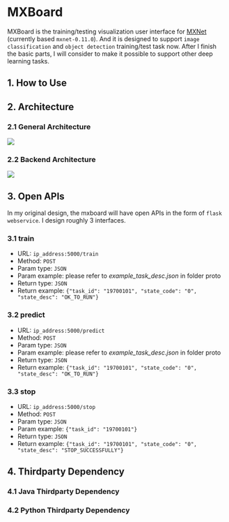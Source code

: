 # MXBoard

MXBoard is the training/testing visualization user interface for [MXNet](https://github.com/apache/incubator-mxnet)
(currently based `mxnet-0.11.0`). And it is designed to support `image classification` and `object detection` 
training/test task now. After I finish the basic parts, I will consider to make it possible to support other deep 
learning tasks.

## 1. How to Use

## 2. Architecture

### 2.1 General Architecture

![](https://github.com/Harmonicahappy/mxboard/blob/master/GeneralArchitecture.PNG)

### 2.2 Backend Architecture

![](https://github.com/Harmonicahappy/mxboard/blob/master/BackendArchitecture.PNG)

## 3. Open APIs

In my original design, the mxboard will have open APIs in the form of `flask webservice`. I design roughly 3 interfaces.

### 3.1 train

* URL: `ip_address:5000/train`
* Method: `POST`
* Param type: `JSON`
* Param example: please refer to *example_task_desc.json* in folder proto
* Return type: `JSON`
* Return example: `{"task_id": "19700101", "state_code": "0", "state_desc": "OK_TO_RUN"}`

### 3.2 predict

* URL: `ip_address:5000/predict`
* Method: `POST`
* Param type: `JSON`
* Param example: please refer to *example_task_desc.json* in folder proto
* Return type: `JSON`
* Return example: `{"task_id": "19700101", "state_code": "0", "state_desc": "OK_TO_RUN"}`

### 3.3 stop

* URL: `ip_address:5000/stop`
* Method: `POST`
* Param type: `JSON`
* Param example: `{"task_id": "19700101"}`
* Return type: `JSON`
* Return example: `{"task_id": "19700101", "state_code": "0", "state_desc": "STOP_SUCCESSFULLY"}`

## 4. Thirdparty Dependency

### 4.1 Java Thirdparty Dependency

### 4.2 Python Thirdparty Dependency
